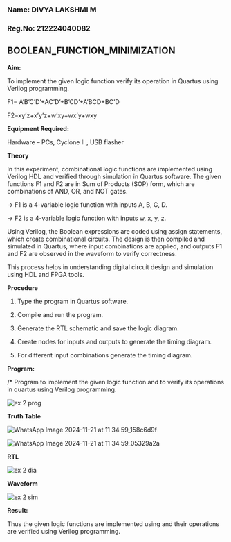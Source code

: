 ### Name: DIVYA LAKSHMI M

### Reg.No: 212224040082

## BOOLEAN_FUNCTION_MINIMIZATION

**Aim:**

To implement the given logic function verify its operation in Quartus using Verilog programming.

F1= A’B’C’D’+AC’D’+B’CD’+A’BCD+BC’D 

F2=xy’z+x’y’z+w’xy+wx’y+wxy

**Equipment Required:**

Hardware – PCs, Cyclone II , USB flasher

**Theory**

In this experiment, combinational logic functions are implemented using Verilog HDL and verified through simulation in Quartus software. The given functions F1 and F2 are in Sum of Products (SOP) form, which are combinations of AND, OR, and NOT gates.

-> F1 is a 4-variable logic function with inputs A, B, C, D.

-> F2 is a 4-variable logic function with inputs w, x, y, z.

Using Verilog, the Boolean expressions are coded using assign statements, which create combinational circuits. The design is then compiled and simulated in Quartus, where input combinations are applied, and outputs F1 and F2 are observed in the waveform to verify correctness.

This process helps in understanding digital circuit design and simulation using HDL and FPGA tools.


**Procedure**

1.	Type the program in Quartus software.

2.	Compile and run the program.

3.	Generate the RTL schematic and save the logic diagram.

4.	Create nodes for inputs and outputs to generate the timing diagram.

5.	For different input combinations generate the timing diagram.


**Program:**

/* Program to implement the given logic function and to verify its operations in quartus using Verilog programming. 

![ex 2 prog](https://github.com/user-attachments/assets/9b6f7888-35b9-4d0f-ac26-0c47939d7903)


**Truth Table**

![WhatsApp Image 2024-11-21 at 11 34 59_158c6d9f](https://github.com/user-attachments/assets/180440d0-631d-45bf-a85a-4508c9f41e65)

![WhatsApp Image 2024-11-21 at 11 34 59_05329a2a](https://github.com/user-attachments/assets/e7443311-e06d-405a-9194-a60e492f0585)


**RTL**

![ex 2 dia](https://github.com/user-attachments/assets/0bf90835-30a3-44fd-bf12-056eed920ca1)

**Waveform**

![ex 2 sim](https://github.com/user-attachments/assets/9f514bbb-2e32-4630-85fa-4ae25d00bf72)

**Result:**

Thus the given logic functions are implemented using and their operations are verified using Verilog programming.

